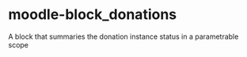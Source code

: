 moodle-block_donations
======================

A block that summaries the donation instance status in a parametrable scope 